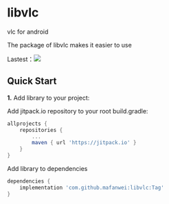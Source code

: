 # libvlc
vlc for android

The package of libvlc makes it easier to use

Lastest：[![](https://jitpack.io/v/mafanwei/libvlc.svg)](https://jitpack.io/#mafanwei/libvlc)

## Quick Start

**1.** Add library to your project:

Add jitpack.io repository to your root build.gradle:
```gradle
allprojects {
    repositories {
        ...
        maven { url 'https://jitpack.io' }
    }
}
```
Add library to dependencies
```gradle
dependencies {
    implementation 'com.github.mafanwei:libvlc:Tag'
}
